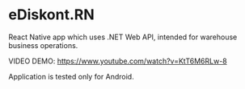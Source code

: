 # eDiskont.RN
React Native app which uses .NET Web API, intended for warehouse business operations.

VIDEO DEMO: https://www.youtube.com/watch?v=KtT6M6RLw-8

Application is tested only for Android.
